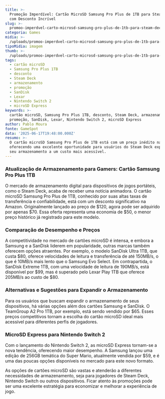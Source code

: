 ```yaml
---
title: >-
  Promoção Imperdível: Cartão MicroSD Samsung Pro Plus de 1TB para Steam Deck
  com Desconto Incrível
slug: >-
  promoo-imperdvel-carto-microsd-samsung-pro-plus-de-1tb-para-steam-deck-com-desconto-incrvel
categoria: Games
midia: >-
  /uploads/promoo-imperdvel-carto-microsd-samsung-pro-plus-de-1tb-para-steam-deck-com-desconto-incrvel-thumb.png
tipoMidia: imagem
thumb: >-
  /uploads/promoo-imperdvel-carto-microsd-samsung-pro-plus-de-1tb-para-steam-deck-com-desconto-incrvel-thumb.png
tags:
  - cartão microSD
  - Samsung Pro Plus 1TB
  - desconto
  - Steam Deck
  - armazenamento
  - promoção
  - SanDisk
  - Lexar
  - Nintendo Switch 2
  - microSD Express
keywords: >-
  cartão microSD, Samsung Pro Plus 1TB, desconto, Steam Deck, armazenamento,
  promoção, SanDisk, Lexar, Nintendo Switch 2, microSD Express
author: Pablo Moura
fonte: GameSpot
data: '2025-06-17T19:48:00.000Z'
resumo: >-
  O cartão microSD Samsung Pro Plus de 1TB está com um preço inédito na Amazon,
  oferecendo uma excelente oportunidade para usuários do Steam Deck expandirem
  seu armazenamento a um custo mais acessível.
---
```


### Atualização de Armazenamento para Gamers: Cartão Samsung Pro Plus 1TB

O mercado de armazenamento digital para dispositivos de jogos portáteis, como o Steam Deck, acaba de receber uma notícia animadora. O cartão microSD Samsung Pro Plus de 1TB, conhecido por suas altas taxas de transferência e confiabilidade, está com um desconto significativo na Amazon. Originalmente lançado ao preço de $120, agora pode ser adquirido por apenas $70. Essa oferta representa uma economia de $50, o menor preço histórico já registrado para este modelo.

### Comparação de Desempenho e Preços

A competitividade no mercado de cartões microSD é intensa, e embora a Samsung e a SanDisk liderem em popularidade, outras marcas também oferecem opções atraentes. Por exemplo, o modelo SanDisk Ultra 1TB, que custa $80, oferece velocidades de leitura e transferência de até 150MB/s, o que é 10MB/s mais lento que o Samsung Evo Select. Em contrapartida, o SanDisk Extreme 1TB, com uma velocidade de leitura de 190MB/s, está disponível por $99, mas é superado pelo Lexar Play 1TB que oferece 205MB/s ao custo de $80.

### Alternativas e Sugestões para Expandir o Armazenamento

Para os usuários que buscam expandir o armazenamento de seus dispositivos, há várias opções além dos cartões Samsung e SanDisk. O TeamGroup A2 Pro 1TB, por exemplo, está sendo vendido por $65. Esses preços competitivos tornam a escolha do cartão microSD ideal mais acessível para diferentes perfis de jogadores.

### MicroSD Express para Nintendo Switch 2

Com o lançamento do Nintendo Switch 2, as microSD Express tornam-se a nova tendência, oferecendo maior desempenho. A Samsung lançou uma edição de 256GB temática do Super Mario, atualmente vendida por $59, e é uma das poucas opções disponíveis no mercado para este novo formato.

As opções de cartões microSD são vastas e atenderão a diferentes necessidades de armazenamento, seja para jogadores de Steam Deck, Nintendo Switch ou outros dispositivos. Ficar atento às promoções pode ser uma excelente estratégia para economizar e melhorar a experiência de jogo.
